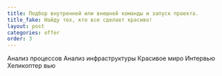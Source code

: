 ```yaml
---
title: Подбор внутренней или внешней команды и запуск проекта.
title_fake: Найду тех, кто все сделает красиво!
layout: post
categories: offer
order: 3
---
```


Анализ процессов
Анализ инфраструктуры
Красивое миро
Интервью
Хеликоптер вью
